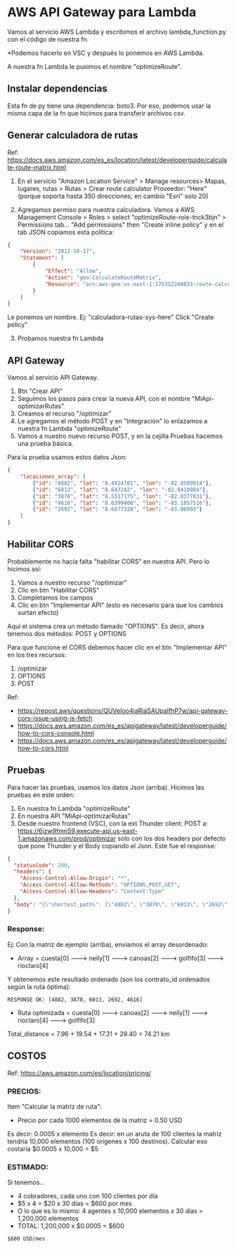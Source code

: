 # AWS API Gateway para Lambda

Vamos al servicio AWS Lambda y escribimos el archivo lambda_function.py con el código de nuestra fn.

*Podemos hacerlo en VSC y después lo ponemos en AWS Lambda.

A nuestra fn Lambda le pusimos el nombre "optimizeRoute".

## Instalar dependencias

Esta fn de py tiene una dependencia: boto3. Por eso, podemos usar la misma capa de la fn que hicimos para transferir archivos csv.

## Generar calculadora de rutas


Ref: https://docs.aws.amazon.com/es_es/location/latest/developerguide/calculate-route-matrix.html

1. En el servicio "Amazon Location Service" > Manage resources> Mapas, lugares, rutas > Rutas > Crear route calculator
Proveedor: "Here" (porque soporta hasta 350 direcciones; en cambio "Esri" solo 20)

2. Agregamos permiso para nuestra calculadora. 
Vamos a AWS Management Console > Roles > select "optimizeRoute-role-tnck3bjn" > Permissions tab...
"Add permissions" then "Create inline policy" 
y en el tab JSON copiamos esta política:

```json
{
    "Version": "2012-10-17",
    "Statement": [
        {
            "Effect": "Allow",
            "Action": "geo:CalculateRouteMatrix",
            "Resource": "arn:aws:geo:us-east-1:275352248033:route-calculator/calculadora-rutas-sys-here"
        }
    ]
}
```
Le ponemos un nombre. Ej: "calculadora-rutas-sys-here"
Click "Create policy"

3. Probamos nuestra fn Lambda

## API Gateway

Vamos al servicio API Gateway. 

1. Btn "Crear API"
2. Seguimos los pasos para crear la nueva API, con el nombre "MiApi-optimizarRutas"
3. Creamos el recurso "/optimizar"
4. Le agregamos el método POST y en "Integración" lo enlazamos a nuestra fn Lambda "optimizeRoute"
5. Vamos a nuestro nuevo recurso POST, y en la cejilla Pruebas hacemos una prueba básica.

Para la prueba usamos estos datos Json:
```json
{
    "locaciones_array": [
        {"id": "4882", "lat": "8.4924781", "lon": "-82.8509914"},
        {"id": "6013", "lat": "8.647242", "lon": "-82.9410984"},
        {"id": "3870", "lat": "8.5517175", "lon": "-82.8377031"},
        {"id": "4616", "lat": "8.6399408", "lon": "-83.1857516"},
        {"id": "2692", "lat": "8.6877328", "lon": "-83.06993"}
    ]
}
```

## Habilitar CORS

Probablemente no hacía falta "habilitar CORS" en nuestra API. Pero lo hicimos así:

1. Vamos a nuestro recurso "/optimizar"
2. Clic en btn "Habilitar CORS"
3. Completamos los campos
4. Clic en btn "Implementar API" (esto es necesario para que los cambios surtan efecto)

Aquí el sistema crea un método llamado "OPTIONS". Es decir, ahora tenemos dos métodos: POST y OPTIONS

Para que funcione el CORS debemos hacer clic en el btn "Implementar API" en los tres recursos:
1. /optimizar
2. OPTIONS
3. POST

Ref: 
- https://repost.aws/questions/QUVeIoo4jaRjaSAUpaIfhP7w/api-gateway-cors-issue-using-js-fetch
- https://docs.aws.amazon.com/es_es/apigateway/latest/developerguide/how-to-cors-console.html
- https://docs.aws.amazon.com/es_es/apigateway/latest/developerguide/how-to-cors.html

## Pruebas

Para hacer las pruebas, usamos los datos Json (arriba). Hicimos las pruebas en este orden:

1. En nuestra fn Lambda "optimizeRoute"
2. En nuestra API "MiApi-optimizarRutas"
3. Desde nuestro frontend (VSC), con la ext Thunder client:
POST a: https://6izw9fmn59.execute-api.us-east-1.amazonaws.com/prod/optimizar
solo con los dos headers por defecto que pone Thunder
y el Body copiando el Json. Este fue el response:

```json
{
  "statusCode": 200,
  "headers": {
    "Access-Control-Allow-Origin": "*",
    "Access-Control-Allow-Methods": "OPTIONS,POST,GET",
    "Access-Control-Allow-Headers": "Content-Type"
  },
  "body": "{\"shortest_path\": [\"4882\", \"3870\", \"6013\", \"2692\", \"4616\"], \"total_distance\": 74.213}"
}
```

### Response:

Ej: Con la matriz de ejemplo (arriba), enviamos el array desordenado:

- Array = cuesta[0] ---> neily[1] ---> canoas[2] ---> golfifo[3] ---> rioclaro[4]

Y obtenemos este resultado ordenado (son los contrato_id ordenados según la ruta óptima):

`RESPONSE OK: [4882, 3870, 6013, 2692, 4616]`

- Ruta optimizada = cuesta[0]  --->  canoas[2]  --->  neily[1]  --->  rioclaro[4]  --->  golfifo[3]

Total_distance = 7.96 + 19.54 + 17.31 + 29.40   =  74.21 km

## COSTOS

Ref: https://aws.amazon.com/es/location/pricing/

### PRECIOS:

Item "Calcular la matriz de ruta":
* Precio por cada 1000 elementos de la matriz = 0.50 USD

Es decir: 0.0005 x elemento
Es decir: en un aruta de 100 clientes la matriz tendría 10,000 elementos (100 orígenes x 100 destinos). Calcular eso costaría $0.0005 x 10,000 = $5

### ESTIMADO:

Si tenemos...
- 4 cobradores, cada uno con 100 clientes por día
- $5 x 4 = $20 x 30 días = $600 por mes
- O lo que es lo mismo: 4 agentes x 10,000 elementos x 30 días = 1,200,000 elementos
- TOTAL:  1,200,000 x $0.0005 = $600

`$600 USD/mes`
